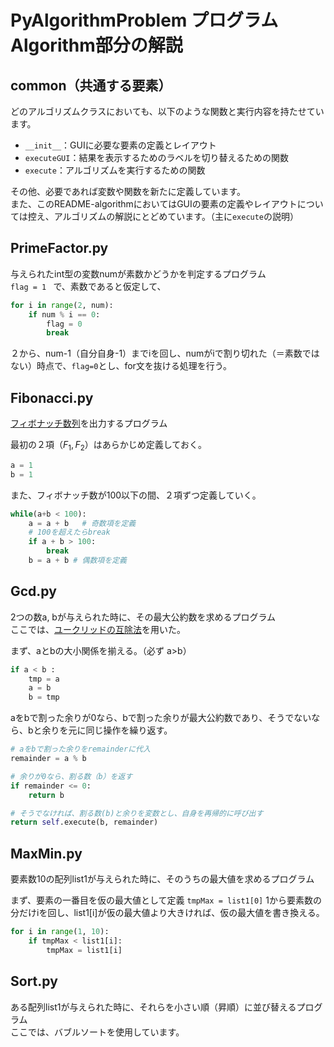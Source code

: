# PyAlgorithmProblem プログラムAlgorithm部分の解説
## common（共通する要素）
どのアルゴリズムクラスにおいても、以下のような関数と実行内容を持たせています。
- `__init__`：GUIに必要な要素の定義とレイアウト
- `executeGUI`：結果を表示するためのラベルを切り替えるための関数
- `execute`：アルゴリズムを実行するための関数

その他、必要であれば変数や関数を新たに定義しています。  
また、このREADME-algorithmにおいてはGUIの要素の定義やレイアウトについては控え、アルゴリズムの解説にとどめています。（主に`execute`の説明）

## PrimeFactor.py
与えられたint型の変数numが素数かどうかを判定するプログラム  
```flag = 1 ```
で、素数であると仮定して、
```python
for i in range(2, num):
    if num % i == 0:
        flag = 0
        break
```
２から、num-1（自分自身-1）までiを回し、numがiで割り切れた（＝素数ではない）時点で、`flag=0`とし、for文を抜ける処理を行う。

##  Fibonacci.py
[フィボナッチ数列](https://ja.wikipedia.org/wiki/フィボナッチ数#概要)を出力するプログラム

最初の２項（$F_{1}, F_{2}$）はあらかじめ定義しておく。
```python
a = 1
b = 1
```
また、フィボナッチ数が100以下の間、２項ずつ定義していく。
```python
while(a+b < 100):
    a = a + b   # 奇数項を定義
    # 100を超えたらbreak
    if a + b > 100:   
        break
    b = a + b # 偶数項を定義
```

##  Gcd.py
2つの数a, bが与えられた時に、その最大公約数を求めるプログラム  
ここでは、[ユークリッドの互除法](https://www.studyplus.jp/412)を用いた。

まず、aとbの大小関係を揃える。（必ず a>b）
```python
if a < b :
    tmp = a
    a = b
    b = tmp
```
aをbで割った余りが0なら、bで割った余りが最大公約数であり、そうでないなら、bと余りを元に同じ操作を繰り返す。
```python
# aをbで割った余りをremainderに代入
remainder = a % b

# 余りが0なら、割る数（b）を返す
if remainder <= 0:
    return b

# そうでなければ、割る数(b)と余りを変数とし、自身を再帰的に呼び出す
return self.execute(b, remainder)
```

## MaxMin.py
要素数10の配列list1が与えられた時に、そのうちの最大値を求めるプログラム

まず、要素の一番目を仮の最大値として定義
```tmpMax = list1[0]```
1から要素数の分だけiを回し、list1[i]が仮の最大値より大きければ、仮の最大値を書き換える。
```python
for i in range(1, 10):
    if tmpMax < list1[i]:
        tmpMax = list1[i]
```

## Sort.py
ある配列list1が与えられた時に、それらを小さい順（昇順）に並び替えるプログラム  
ここでは、バブルソートを使用しています。

